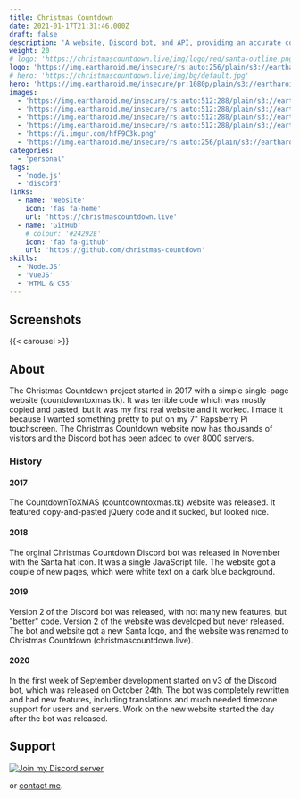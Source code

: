 ```yaml
---
title: Christmas Countdown
date: 2021-01-17T21:31:46.000Z
draft: false
description: 'A website, Discord bot, and API, providing an accurate countdown to Christmas since 2017.'
weight: 20
# logo: 'https://christmascountdown.live/img/logo/red/santa-outline.png'
logo: 'https://img.eartharoid.me/insecure/rs:auto:256/plain/s3://eartharoid/christmas-countdown/logo/outlined-santa.png@png'
# hero: 'https://christmascountdown.live/img/bg/default.jpg'
hero: 'https://img.eartharoid.me/insecure/pr:1080p/plain/s3://eartharoid/christmas-countdown/bg/default.jpg@webp'
images:
  - 'https://img.eartharoid.me/insecure/rs:auto:512:288/plain/s3://eartharoid/sharex/21/08/msedge_E7IXvdAG5r.jpg@webp'
  - 'https://img.eartharoid.me/insecure/rs:auto:512:288/plain/s3://eartharoid/sharex/21/08/msedge_gNQZGmlGXK.jpg@webp'
  - 'https://img.eartharoid.me/insecure/rs:auto:512:288/plain/s3://eartharoid/sharex/21/08/msedge_YkoviSMnDJ.jpg@webp'
  - 'https://img.eartharoid.me/insecure/rs:auto:512:288/plain/s3://eartharoid/sharex/21/08/msedge_abYVmYPSow.jpg@webp'
  - 'https://i.imgur.com/hfF9C3k.png'
  - 'https://img.eartharoid.me/insecure/rs:auto:256/plain/s3://eartharoid/christmas-countdown/logo/outlined-santa.png@png'
categories:
  - 'personal'
tags:
  - 'node.js'
  - 'discord'
links:
  - name: 'Website'
    icon: 'fas fa-home'
    url: 'https://christmascountdown.live'
  - name: 'GitHub'
    # colour: '#24292E'
    icon: 'fab fa-github'
    url: 'https://github.com/christmas-countdown'
skills:
  - 'Node.JS'
  - 'VueJS'
  - 'HTML & CSS'
---
```


## Screenshots

<!-- include images URLs as params, or it will take from page "images" param -->
{{< carousel >}}

## About

The Christmas Countdown project started in 2017 with a simple single-page website (countdowntoxmas.tk). It was terrible code which was mostly copied and pasted, but it was my first real website and it worked. I made it because I wanted something pretty to put on my 7" Rapsberry Pi touchscreen. The Christmas Countdown website now has thousands of visitors and the Discord bot has been added to over 8000 servers.

### History

#### 2017

The CountdownToXMAS (countdowntoxmas.tk) website was released. It featured copy-and-pasted jQuery code and it sucked, but looked nice.

#### 2018

The orginal Christmas Countdown Discord bot was released in November with the Santa hat icon. It was a single JavaScript file. The website got a couple of new pages, which were white text on a dark blue background.

#### 2019

Version 2 of the Discord bot was released, with not many new features, but "better" code. Version 2 of the website was developed but never released. The bot and website got a new Santa logo, and the website was renamed to Christmas Countdown (christmascountdown.live).

#### 2020

In the first week of September development started on v3 of the Discord bot, which was released on October 24th. The bot was completely rewritten and had new features, including translations and much needed timezone support for users and servers. Work on the new website started the day after the bot was released. 

## Support

[![Join my Discord server](https://discordapp.com/api/guilds/451745464480432129/widget.png?style=banner4)](https://go.eartharoid.me/discord)

or [contact me](/contact).

<!-- ```js
console.log('more than 10 days');
console.log('but less than 1000');
```

> ```js
> // hello
> let hello = 'hello';
> ```

> `'` '
> `"` "
> `--` --
> `---` ---
> `...` ...
> `<<` <<
> `>>` >> -->
